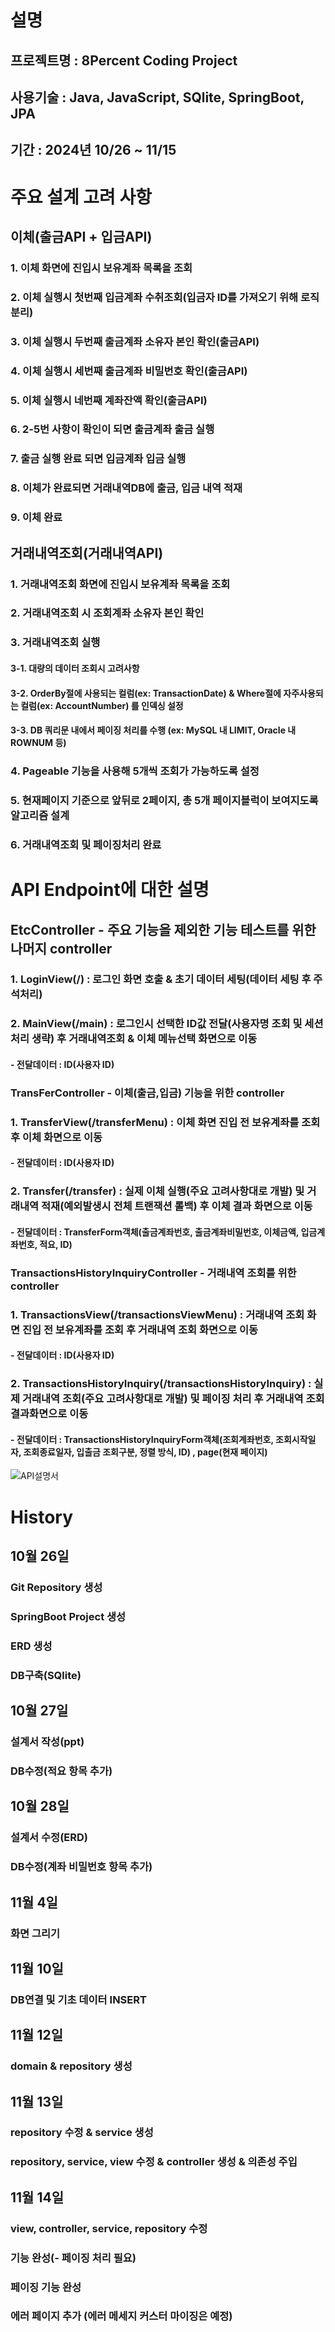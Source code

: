 # 설명
## 프로젝트명 : 8Percent Coding Project
## 사용기술 : Java, JavaScript, SQlite, SpringBoot, JPA
## 기간 : 2024년 10/26 ~ 11/15 

# 주요 설계 고려 사항 

## 이체(출금API + 입금API)
### 1. 이체 화면에 진입시 보유계좌 목록을 조회
### 2. 이체 실행시 첫번째 입금계좌 수취조회(입금자 ID를 가져오기 위해 로직 분리)
### 3. 이체 실행시 두번째 출금계좌 소유자 본인 확인(출금API)
### 4. 이체 실행시 세번째 출금계좌 비밀번호 확인(출금API)
### 5. 이체 실행시 네번째 계좌잔액 확인(출금API)
### 6. 2-5번 사항이 확인이 되면 출금계좌 출금 실행
### 7. 출금 실행 완료 되면 입금계좌 입금 실행
### 8. 이체가 완료되면 거래내역DB에 출금, 입금 내역 적재
### 9. 이체 완료

## 거래내역조회(거래내역API)
### 1. 거래내역조회 화면에 진입시 보유계좌 목록을 조회
### 2. 거래내역조회 시 조회계좌 소유자 본인 확인
### 3. 거래내역조회 실행
#### 3-1. 대량의 데이터 조회시 고려사항
#### 3-2. OrderBy절에 사용되는 컬럼(ex: TransactionDate) & Where절에 자주사용되는 컬럼(ex: AccountNumber) 를 인덱싱 설정
#### 3-3. DB 쿼리문 내에서 페이징 처리를 수행 (ex: MySQL 내 LIMIT, Oracle 내 ROWNUM 등)
### 4. Pageable 기능을 사용해 5개씩 조회가 가능하도록 설정
### 5. 현재페이지 기준으로 앞뒤로 2페이지, 총 5개 페이지블럭이 보여지도록 알고리즘 설계
### 6. 거래내역조회 및 페이징처리 완료

# API Endpoint에 대한 설명

## EtcController - 주요 기능을 제외한 기능 테스트를 위한 나머지 controller
### 1. LoginView(/) : 로그인 화면 호출 & 초기 데이터 세팅(데이터 세팅 후 주석처리)
### 2. MainView(/main) : 로그인시 선택한 ID값 전달(사용자명 조회 및 세션 처리 생략) 후 거래내역조회 & 이체 메뉴선택 화면으로 이동
#### - 전달데이터 : ID(사용자 ID)

### TransFerController - 이체(출금,입금) 기능을 위한 controller
### 1. TransferView(/transferMenu) : 이체 화면 진입 전 보유계좌를 조회 후 이체 화면으로 이동
#### - 전달데이터 : ID(사용자 ID)
### 2. Transfer(/transfer) : 실제 이체 실행(주요 고려사항대로 개발) 및 거래내역 적재(예외발생시 전체 트랜잭션 롤백) 후 이체 결과 화면으로 이동
#### - 전달데이터 : TransferForm객체(출금계좌번호, 출금계좌비밀번호, 이체금액, 입금계좌번호, 적요, ID)

### TransactionsHistoryInquiryController - 거래내역 조회를 위한 controller
### 1. TransactionsView(/transactionsViewMenu) : 거래내역 조회 화면 진입 전 보유계좌를 조회 후 거래내역 조회 화면으로 이동
#### - 전달데이터 : ID(사용자 ID)
### 2. TransactionsHistoryInquiry(/transactionsHistoryInquiry) : 실제 거래내역 조회(주요 고려사항대로 개발) 및 페이징 처리 후 거래내역 조회 결과화면으로 이동
#### - 전달데이터 : TransactionsHistoryInquiryForm객체(조회계좌번호, 조회시작일자, 조회종료일자, 입출금 조회구분, 정렬 방식, ID) , page(현재 페이지)

![API설명서](https://github.com/user-attachments/assets/9e743777-c04d-4631-b928-663814aadc94)

# History
## 10월 26일 
### Git Repository 생성
### SpringBoot Project 생성
### ERD 생성
### DB구축(SQlite)

## 10월 27일
### 설계서 작성(ppt)
### DB수정(적요 항목 추가)

## 10월 28일
### 설계서 수정(ERD)
### DB수정(계좌 비밀번호 항목 추가)

## 11월 4일
### 화면 그리기

## 11월 10일
### DB연결 및 기초 데이터 INSERT

## 11월 12일
### domain & repository 생성

## 11월 13일
### repository 수정 & service 생성
### repository, service, view 수정 & controller 생성 & 의존성 주입

## 11월 14일
### view, controller, service, repository 수정
### 기능 완성(- 페이징 처리 필요)
### 페이징 기능 완성
### 에러 페이지 추가 (에러 메세지 커스터 마이징은 예정)
